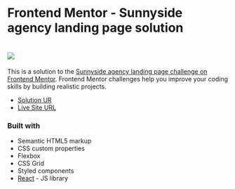 # Frontend Mentor - Sunnyside agency landing page solution

<h1>
  <img src="https://ik.imagekit.io/ladeiaDev/2022-06-16-17-45-sad-bassi-eaf8bc.netlify.app_q2JNHsmNI.png?ik-sdk-version=javascript-1.4.3&updatedAt=1655412365206">
</h1>

This is a solution to the [Sunnyside agency landing page challenge on Frontend Mentor](https://www.frontendmentor.io/challenges/sunnyside-agency-landing-page-7yVs3B6ef). Frontend Mentor challenges help you improve your coding skills by building realistic projects.

- [Solution UR](https://github.com/fladeia/sunny-side-frontend-mentor)
- [Live Site URL](https://sad-bassi-eaf8bc.netlify.app/)

### Built with

- Semantic HTML5 markup
- CSS custom properties
- Flexbox
- CSS Grid
- Styled components
- [React](https://reactjs.org/) - JS library
